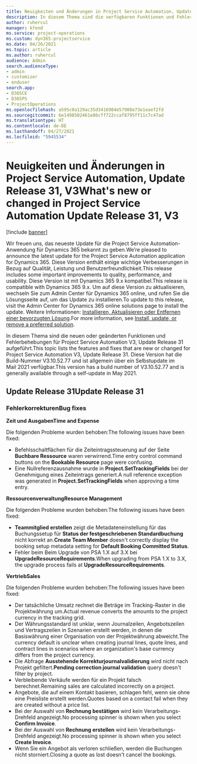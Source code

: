 ```yaml
---
title: Neuigkeiten und Änderungen in Project Service Automation, Update Release 31, V3
description: In diesem Thema sind die verfügbaren Funktionen und Fehlerbehebungen für Project Service Automation Update Release 31, V3 aufgeführt.
author: ruhercul
manager: kfend
ms.service: project-operations
ms.custom: dyn365-projectservice
ms.date: 04/26/2021
ms.topic: article
ms.author: ruhercul
audience: Admin
search.audienceType:
- admin
- customizer
- enduser
search.app:
- D365CE
- D365PS
- ProjectOperations
ms.openlocfilehash: a595c0a129ac35d3416984e57908e73e1eaef2fd
ms.sourcegitcommit: 6e1498502461e86cff722ccaf8795ff11c7c47ad
ms.translationtype: HT
ms.contentlocale: de-DE
ms.lasthandoff: 04/27/2021
ms.locfileid: "5945534"
---
```

# <a name="whats-new-or-changed-in-project-service-automation-update-release-31-v3"></a><span data-ttu-id="f58f2-103">Neuigkeiten und Änderungen in Project Service Automation, Update Release 31, V3</span><span class="sxs-lookup"><span data-stu-id="f58f2-103">What's new or changed in Project Service Automation Update Release 31, V3</span></span>

[!include [banner](../includes/psa-now-project-operations.md)]

<span data-ttu-id="f58f2-104">Wir freuen uns, das neueste Update für die Project Service Automation-Anwendung für Dynamics 365 bekannt zu geben.</span><span class="sxs-lookup"><span data-stu-id="f58f2-104">We’re pleased to announce the latest update for the Project Service Automation application for Dynamics 365.</span></span> <span data-ttu-id="f58f2-105">Diese Version enthält einige wichtige Verbesserungen in Bezug auf Qualität, Leistung und Benutzerfreundlichkeit.</span><span class="sxs-lookup"><span data-stu-id="f58f2-105">This release includes some important improvements to quality, performance, and usability.</span></span> <span data-ttu-id="f58f2-106">Diese Version ist mit Dynamics 365 9.x kompatibel.</span><span class="sxs-lookup"><span data-stu-id="f58f2-106">This release is compatible with Dynamics 365 9.x.</span></span> <span data-ttu-id="f58f2-107">Um auf diese Version zu aktualisieren, wechseln Sie zum Admin Center für Dynamics 365 online, und rufen Sie die Lösungsseite auf, um das Update zu installieren.</span><span class="sxs-lookup"><span data-stu-id="f58f2-107">To update to this release, visit the Admin Center for Dynamics 365 online solutions page to install the update.</span></span> <span data-ttu-id="f58f2-108">Weitere Informationen: [Installieren, Aktualisieren oder Entfernen einer bevorzugten Lösung](/power-platform/admin/install-remove-preferred-solution).</span><span class="sxs-lookup"><span data-stu-id="f58f2-108">For more information, see [Install, update, or remove a preferred solution](/power-platform/admin/install-remove-preferred-solution).</span></span>

<span data-ttu-id="f58f2-109">In diesem Thema sind die neuen oder geänderten Funktionen und Fehlerbehebungen für Project Service Automation V3, Update Release 31 aufgeführt.</span><span class="sxs-lookup"><span data-stu-id="f58f2-109">This topic lists the features and fixes that are new or changed for Project Service Automation V3, Update Release 31.</span></span> <span data-ttu-id="f58f2-110">Diese Version hat die Build-Nummer V3.10.52.77 und ist allgemein über ein Selbstupdate im Mail 2021 verfügbar.</span><span class="sxs-lookup"><span data-stu-id="f58f2-110">This version has a build number of V3.10.52.77 and is generally available through a self-update in May 2021.</span></span>

## <a name="update-release-31"></a><span data-ttu-id="f58f2-111">Update Release 31</span><span class="sxs-lookup"><span data-stu-id="f58f2-111">Update Release 31</span></span>

### <a name="bug-fixes"></a><span data-ttu-id="f58f2-112">Fehlerkorrekturen</span><span class="sxs-lookup"><span data-stu-id="f58f2-112">Bug fixes</span></span>

<span data-ttu-id="f58f2-113">**Zeit und Ausgaben**</span><span class="sxs-lookup"><span data-stu-id="f58f2-113">**Time and Expense**</span></span>

<span data-ttu-id="f58f2-114">Die folgenden Probleme wurden behoben:</span><span class="sxs-lookup"><span data-stu-id="f58f2-114">The following issues have been fixed:</span></span>

- <span data-ttu-id="f58f2-115">Befehlsschaltflächen für die Zeiteintragssteuerung auf der Seite **Buchbare Ressource** waren verwirrend.</span><span class="sxs-lookup"><span data-stu-id="f58f2-115">Time entry control command buttons on the **Bookable Resource** page were confusing.</span></span>
- <span data-ttu-id="f58f2-116">Eine Nullreferenzausnahme wurde in **Project.SetTrackingFields** bei der Genehmigung eines Zeiteintrags generiert.</span><span class="sxs-lookup"><span data-stu-id="f58f2-116">A null reference exception was generated in **Project.SetTrackingFields** when approving a time entry.</span></span>

<span data-ttu-id="f58f2-117">**Ressourcenverwaltung**</span><span class="sxs-lookup"><span data-stu-id="f58f2-117">**Resource Management**</span></span>

<span data-ttu-id="f58f2-118">Die folgenden Probleme wurden behoben:</span><span class="sxs-lookup"><span data-stu-id="f58f2-118">The following issues have been fixed:</span></span>

- <span data-ttu-id="f58f2-119">**Teammitglied erstellen** zeigt die Metadateneinstellung für das Buchungssetup für **Status der festgeschriebenen Standardbuchung** nicht korrekt an.</span><span class="sxs-lookup"><span data-stu-id="f58f2-119">**Create Team Member** doesn't correctly display the booking setup metadata setting for **Default Booking Committed Status**.</span></span>
- <span data-ttu-id="f58f2-120">Fehler beim Beim Upgrade von PSA 1.X auf 3.X bei **UpgradeResourceRequirements**.</span><span class="sxs-lookup"><span data-stu-id="f58f2-120">When upgrading from PSA 1.X to 3.X, the upgrade process fails at **UpgradeResourceRequirements**.</span></span>


<span data-ttu-id="f58f2-121">**Vertrieb**</span><span class="sxs-lookup"><span data-stu-id="f58f2-121">**Sales**</span></span>

<span data-ttu-id="f58f2-122">Die folgenden Probleme wurden behoben:</span><span class="sxs-lookup"><span data-stu-id="f58f2-122">The following issues have been fixed:</span></span>

- <span data-ttu-id="f58f2-123">Der tatsächliche Umsatz rechnet die Beträge im Tracking-Raster in die Projektwährung um.</span><span class="sxs-lookup"><span data-stu-id="f58f2-123">Actual revenue converts the amounts to the project currency in the tracking grid.</span></span>
- <span data-ttu-id="f58f2-124">Der Währungsstandard ist unklar, wenn Journalzeilen, Angebotszeilen und Vertragszeilen in Szenarien erstellt werden, in denen die Basiswährung einer Organisation von der Projektwährung abweicht.</span><span class="sxs-lookup"><span data-stu-id="f58f2-124">The currency default is unclear when creating journal lines, quote lines, and contract lines in scenarios where an organization's base currency differs from the project currency.</span></span>
- <span data-ttu-id="f58f2-125">Die Abfrage **Ausstehende Korrekturjournalvalidierung** wird nicht nach Projekt gefiltert.</span><span class="sxs-lookup"><span data-stu-id="f58f2-125">**Pending correction journal validation** query doesn't filter by project.</span></span>
- <span data-ttu-id="f58f2-126">Verbleibende Verkäufe werden für ein Projekt falsch berechnet.</span><span class="sxs-lookup"><span data-stu-id="f58f2-126">Remaining sales are calculated incorrectly on a project.</span></span>
- <span data-ttu-id="f58f2-127">Angebote, die auf einem Kontakt basieren, schlagen fehl, wenn sie ohne eine Preisliste erstellt werden.</span><span class="sxs-lookup"><span data-stu-id="f58f2-127">Quotes based on a contact fail when they are created without a price list.</span></span>
- <span data-ttu-id="f58f2-128">Bei der Auswahl von **Rechnung bestätigen** wird kein Verarbeitungs-Drehfeld angezeigt.</span><span class="sxs-lookup"><span data-stu-id="f58f2-128">No processing spinner is shown when you select **Confirm Invoice**.</span></span>
- <span data-ttu-id="f58f2-129">Bei der Auswahl von **Rechnung erstellen** wird kein Verarbeitungs-Drehfeld angezeigt.</span><span class="sxs-lookup"><span data-stu-id="f58f2-129">No processing spinner is shown when you select **Create Invoice**.</span></span>
- <span data-ttu-id="f58f2-130">Wenn Sie ein Angebot als verloren schließen, werden die Buchungen nicht storniert.</span><span class="sxs-lookup"><span data-stu-id="f58f2-130">Closing a quote as lost doesn't cancel the bookings.</span></span>







